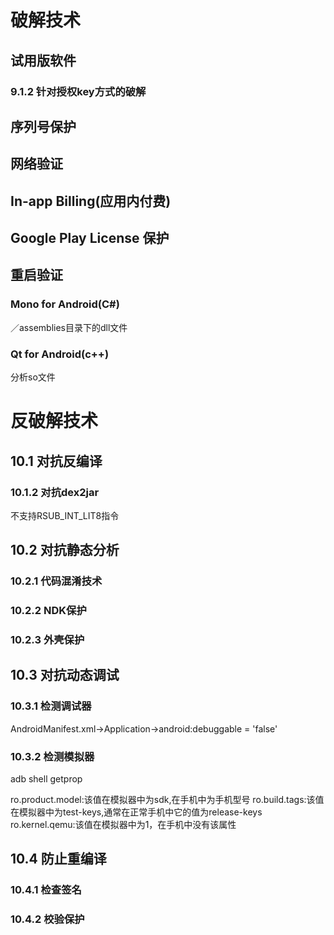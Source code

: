 # 破解技术

## 试用版软件

### 9.1.2 针对授权key方式的破解

## 序列号保护

## 网络验证

## In-app Billing(应用内付费)

## Google Play License 保护

## 重启验证

### Mono for Android(C#)

／assemblies目录下的dll文件

### Qt for Android(c++)

分析so文件


# 反破解技术

## 10.1 对抗反编译

### 10.1.2 对抗dex2jar

不支持RSUB_INT_LIT8指令

## 10.2 对抗静态分析

### 10.2.1 代码混淆技术

### 10.2.2 NDK保护

### 10.2.3 外壳保护

## 10.3 对抗动态调试

### 10.3.1 检测调试器

AndroidManifest.xml->Application->android:debuggable = 'false'

### 10.3.2 检测模拟器

adb shell getprop

ro.product.model:该值在模拟器中为sdk,在手机中为手机型号
ro.build.tags:该值在模拟器中为test-keys,通常在正常手机中它的值为release-keys
ro.kernel.qemu:该值在模拟器中为1，在手机中没有该属性

## 10.4 防止重编译

### 10.4.1 检查签名
### 10.4.2 校验保护


